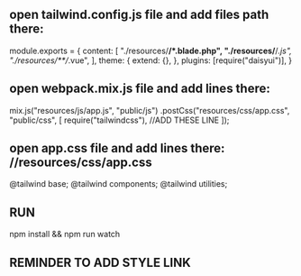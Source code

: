 ##  open tailwind.config.js file and add files path there:
module.exports = {
  content: [
    "./resources/**/*.blade.php",
    "./resources/**/*.js",
    "./resources/**/*.vue",
  ],
  theme: {
    extend: {},
  },
  plugins: [require("daisyui")],
}

## open webpack.mix.js file and add lines there:
  
mix.js("resources/js/app.js", "public/js")
  .postCss("resources/css/app.css", "public/css", [
    require("tailwindcss"), //ADD THESE LINE
  ]);

## open app.css file and add lines there: //resources/css/app.css

@tailwind base;
@tailwind components;
@tailwind utilities;

## RUN
 npm install && npm run watch

## REMINDER TO ADD STYLE LINK